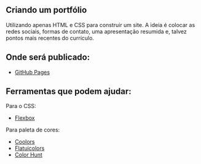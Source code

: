 ## Criando um portfólio

Utilizando apenas HTML e CSS para construir um site. A ideia é colocar as redes sociais, formas de contato, uma apresentação resumida e, talvez pontos mais recentes do currículo.

## Onde será publicado:
- [GitHub Pages](https://pages.github.com/)

## Ferramentas que podem ajudar:

Para o CSS:
- [Flexbox](https://css-tricks.com/snippets/css/a-guide-to-flexbox/)

Para paleta de cores:
- [Coolors](https://coolors.co/palettes/trending)
- [Flatuicolors](https://flatuicolors.com/)
- [Color Hunt](https://colorhunt.co/)